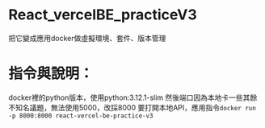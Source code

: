 # React_vercelBE_practiceV3
把它變成應用docker做虛擬環境、套件、版本管理

# 指令與說明：
docker裡的python版本，使用python:3.12.1-slim
然後端口因為本地卡一些其餘不知名議題，無法使用5000，改採8000
要打開本地API，應用指令`docker run -p 8000:8000 react-vercel-be-practice-v3`